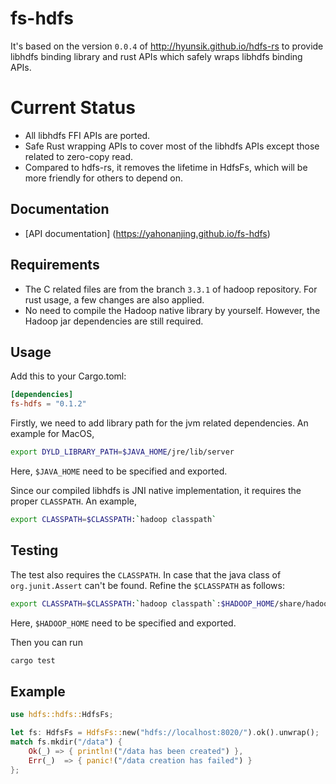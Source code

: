 # fs-hdfs

It's based on the version ``0.0.4`` of http://hyunsik.github.io/hdfs-rs to provide libhdfs binding library and rust APIs which safely wraps libhdfs binding APIs.

# Current Status
* All libhdfs FFI APIs are ported.
* Safe Rust wrapping APIs to cover most of the libhdfs APIs except those related to zero-copy read.
* Compared to hdfs-rs, it removes the lifetime in HdfsFs, which will be more friendly for others to depend on.

## Documentation
* [API documentation] (https://yahonanjing.github.io/fs-hdfs)

## Requirements
* The C related files are from the branch ``3.3.1`` of hadoop repository. For rust usage, a few changes are also applied.
* No need to compile the Hadoop native library by yourself. However, the Hadoop jar dependencies are still required.

## Usage
Add this to your Cargo.toml:

```toml
[dependencies]
fs-hdfs = "0.1.2"
```

Firstly, we need to add library path for the jvm related dependencies. An example for MacOS,

```sh
export DYLD_LIBRARY_PATH=$JAVA_HOME/jre/lib/server
```

Here, ``$JAVA_HOME`` need to be specified and exported.

Since our compiled libhdfs is JNI native implementation, it requires the proper ``CLASSPATH``. An example,

```sh
export CLASSPATH=$CLASSPATH:`hadoop classpath`
```

## Testing
The test also requires the ``CLASSPATH``. In case that the java class of ``org.junit.Assert`` can't be found. Refine the ``$CLASSPATH`` as follows:

```sh
export CLASSPATH=$CLASSPATH:`hadoop classpath`:$HADOOP_HOME/share/hadoop/tools/lib/*
```

Here, ``$HADOOP_HOME`` need to be specified and exported.

Then you can run

```bash
cargo test
```

## Example

```rust
use hdfs::hdfs::HdfsFs;

let fs: HdfsFs = HdfsFs::new("hdfs://localhost:8020/").ok().unwrap();
match fs.mkdir("/data") {
    Ok(_) => { println!("/data has been created") },
    Err(_)  => { panic!("/data creation has failed") }
};
```